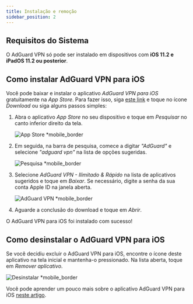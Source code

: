 ```yaml
---
title: Instalação e remoção
sidebar_position: 2
---
```


## Requisitos do Sistema

O AdGuard VPN só pode ser instalado em dispositivos com **iOS 11.2 e iPadOS 11.2 ou posterior**.

## Como instalar AdGuard VPN para iOS

Você pode baixar e instalar o aplicativo *AdGuard VPN para iOS* gratuitamente na *App Store*. Para fazer isso, siga [este link](https://agrd.io/ios_vpn) e toque no ícone *Download* ou siga alguns passos simples:

1. Abra o aplicativo *App Store* no seu dispositivo e toque em *Pesquisar* no canto inferior direito da tela.

    ![App Store *mobile_border](https://cdn.adguardvpn.com/content/kb/vpn/ios/app-store-en.png)

1. Em seguida, na barra de pesquisa, comece a digitar *"AdGuard"* e selecione *"adguard vpn"* na lista de opções sugeridas.

    ![Pesquisa *mobile_border](https://cdn.adguardvpn.com/content/kb/vpn/ios/search-en.png)

1. Selecione *AdGuard VPN - Ilimitado & Rápido* na lista de aplicativos sugeridos e toque em *Baixar*. Se necessário, digite a senha da sua conta Apple ID na janela aberta.

    ![AdGuard VPN *mobile_border](https://cdn.adguardvpn.com/content/kb/vpn/ios/adguard-vpn-en.png)

1. Aguarde a conclusão do download e toque em *Abrir*.

O AdGuard VPN para iOS foi instalado com sucesso!

## Como desinstalar o AdGuard VPN para iOS

Se você decidiu excluir o AdGuard VPN para iOS, encontre o ícone deste aplicativo na tela inicial e mantenha-o pressionado. Na lista aberta, toque em *Remover aplicativo*.

![Desinstalar *mobile_border](https://cdn.adguardvpn.com/public/Adguard/kb/vpn-install/deinstall-en.png)

Você pode aprender um pouco mais sobre o aplicativo AdGuard VPN para iOS [neste artigo](adguard-vpn-for-ios/overview).
